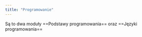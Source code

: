 ```yaml
---
title: "Programowanie"
---
```

Są to dwa moduły ==Podstawy programowania== oraz ==Języki programowania==
